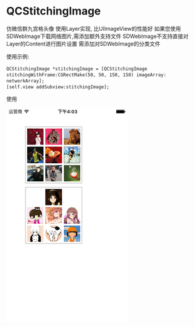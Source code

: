 # QCStitchingImage
仿微信群九宫格头像
使用Layer实现, 比UIImageView的性能好
如果您使用SDWebImage下载网络图片,需添加额外支持文件
SDWebImage不支持直接对Layer的Content进行图片设置
需添加对SDWebImage的分类文件

使用示例:

    QCStitchingImage *stitchingImage = [QCStitchingImage stitchingWithFrame:CGRectMake(50, 50, 150, 150) imageArray: networkArray];
    [self.view addSubview:stitchingImage];
使用


 ![image](https://github.com/Joe0708/QCStitchingImage/blob/master/Demo.png)
